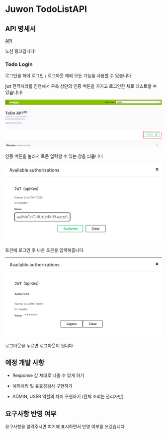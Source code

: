 # Juwon TodoListAPI

## API 명세서

[API](https://www.notion.so/307a65c004d94daa97c8e5ea077f87ec)

노션 링크입니다!

### Todo Login

로그인을 해야 로그인 / 로그아웃 제외 모든 기능을 사용할 수 있습니다

jwt 전역처리를 진행해서 우측 상단의 인증 버튼을 가지고 로그인한 체로 테스트할 수 있습니다!

![인증 버튼](images/JWTLogin0.PNG)

인증 버튼을 눌러서 토큰 입력할 수 있는 창을 띄웁니다

![로그인](images/JWTLogin1.PNG)

토큰에 로그인 후 나온 토큰을 입력해줍니다

![로그아웃?](images/JWTLogin2.PNG)

로그아웃을 누르면 로그아웃이 됩니다


## 예정 개발 사항

- Response 값 제대로 나올 수 있게 하기

- 예외처리 및 유효성검사 구현하기

- ADMIN, USER 역할의 차이 구현하기 (전체 조회는 관리자만)

## 요구사항 반영 여부

요구사항을 알려주시면 여기에 표시하면서 반영 여부를 쓰겠습니다


